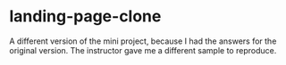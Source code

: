 # landing-page-clone
A different version of the mini project, because I had the answers for the original version. The instructor gave me a different sample to reproduce.
